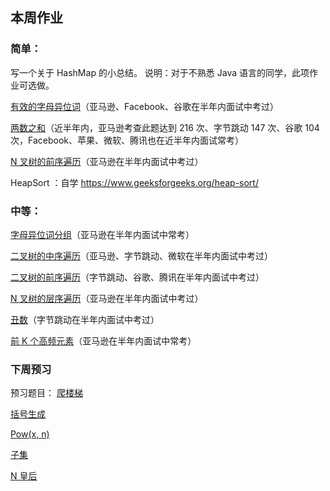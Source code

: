 ## 本周作业
### 简单：
写一个关于 HashMap 的小总结。
说明：对于不熟悉 Java 语言的同学，此项作业可选做。

[有效的字母异位词](https://leetcode-cn.com/problems/valid-anagram/description/)（亚马逊、Facebook、谷歌在半年内面试中考过）

[两数之和](https://leetcode-cn.com/problems/two-sum/description/)（近半年内，亚马逊考查此题达到 216 次、字节跳动 147 次、谷歌 104 次，Facebook、苹果、微软、腾讯也在近半年内面试常考）

[N 叉树的前序遍历](https://leetcode-cn.com/problems/n-ary-tree-preorder-traversal/description/)（亚马逊在半年内面试中考过）

HeapSort ：自学 https://www.geeksforgeeks.org/heap-sort/

### 中等：
[字母异位词分组](https://leetcode-cn.com/problems/group-anagrams/)（亚马逊在半年内面试中常考）

[二叉树的中序遍历](https://leetcode-cn.com/problems/binary-tree-inorder-traversal/)（亚马逊、字节跳动、微软在半年内面试中考过）


[二叉树的前序遍历](https://leetcode-cn.com/problems/binary-tree-preorder-traversal/)（字节跳动、谷歌、腾讯在半年内面试中考过）

[N 叉树的层序遍历](https://leetcode-cn.com/problems/n-ary-tree-level-order-traversal/)（亚马逊在半年内面试中考过）

[丑数](https://leetcode-cn.com/problems/chou-shu-lcof/)（字节跳动在半年内面试中考过）

[前 K 个高频元素](https://leetcode-cn.com/problems/top-k-frequent-elements/)（亚马逊在半年内面试中常考）

### 下周预习
预习题目：
[爬楼梯](https://leetcode-cn.com/problems/climbing-stairs/)

[括号生成](https://leetcode-cn.com/problems/generate-parentheses/)

[Pow(x, n)](https://leetcode-cn.com/problems/powx-n/)

[子集](https://leetcode-cn.com/problems/subsets/)

[N 皇后](https://leetcode-cn.com/problems/n-queens/)